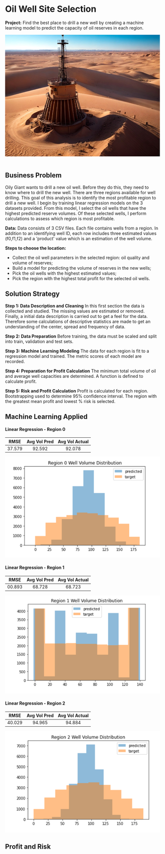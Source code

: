 # Oil Well Site Selection

**Project:** Find the best place to drill a new well by creating a machine learning model to predict the capacity of oil reserves in each region.

<div align="center">
    <img alt="oil" src="https://github.com/nelsonj1614/Data_Projects_TripleTen/blob/004e565c6c19f9c83ae66a4bd4ff8d80f96a0f7d/03_Oil_Well_Site_Selection_Project/Photos/hfsfsa_872e325a773b5c37cf2a7917d675a44fb83b7992.jpg">
</div>

<br>

## Business Problem
Oily Giant wants to drill a new oil well. Before they do this, they need to know where to drill the new well. There are three regions available for well drilling. This goal of this analysis is to identify the most profitable region to drill a new well.
I begin by training linear regression models on the 3 datasets provided. From this model, I select the oil wells that have the highest predicted reserve volumes. Of these selected wells, I perform calculations to assess which region is most profitable. 

**Data:** Data consists of 3 CSV files. Each file contains wells from a region. In addition to an identifying well ID, each row includes three estimated values (f0,f1,f2) and a 'product' value which is an estimation of the well volume.

**Steps to choose the location:**

- Collect the oil well parameters in the selected region: oil quality and volume of reserves;
- Build a model for predicting the volume of reserves in the new wells;
- Pick the oil wells with the highest estimated values;
- Pick the region with the highest total profit for the selected oil wells.

## Solution Strategy

**Step 1: Data Description and Cleaning**
 In this first section the data is collected and studied. The missing values are estimated or removed. Finally, a initial data description is carried out to get a feel for the data. Therefore some calculations of descriptive statistics are made to get an understanding of the center, spread and frequency of data.

**Step 2: Data Preparation**
Before training, the data must be scaled and split into train, validation and test sets.

**Step 3: Machine Learning Modeling**
The data for each region is fit to a regression model and trained. The metric scores of each model are recorded.

**Step 4: Preparation for Profit Calculation**
The minimum total volume of oil and average well capacities are determined. A function is defined to calculate profit.

**Step 5: Risk and Profit Calculation**
Profit is calculated for each region. Bootstrapping used to determine 95% confidence interval. The region with the greatest mean profit and lowest % risk is selected.

## Machine Learning Applied

#### Linear Regression - Region 0

|  RMSE  | Avg Vol Pred | Avg Vol Actual |
|:------:|:------------:|:--------------:|
| 37.579 |    92.592    |     92.078     |

<div align="center">
    <img alt="oil" src="https://github.com/nelsonj1614/Data_Projects_TripleTen/blob/8f6347a0326b807ccc319554d8ce4b5b30b114dd/03_Oil_Well_Site_Selection_Project/Photos/img1.png">
</div>


#### Linear Regression - Region 1

|  RMSE  | Avg Vol Pred | Avg Vol Actual |
|:------:|:------------:|:--------------:|
| 00.893 |    68.728    |     68.723     |

<div align="center">
    <img alt="oil" src="https://github.com/nelsonj1614/Data_Projects_TripleTen/blob/8f6347a0326b807ccc319554d8ce4b5b30b114dd/03_Oil_Well_Site_Selection_Project/Photos/img2.png">
</div>


#### Linear Regression - Region 2

|  RMSE  | Avg Vol Pred | Avg Vol Actual |
|:------:|:------------:|:--------------:|
| 40.029 |    94.965    |     94.884     |

<div align="center">
    <img alt="oil" src="https://github.com/nelsonj1614/Data_Projects_TripleTen/blob/8f6347a0326b807ccc319554d8ce4b5b30b114dd/03_Oil_Well_Site_Selection_Project/Photos/img3.png">
</div>


## Profit and Risk
